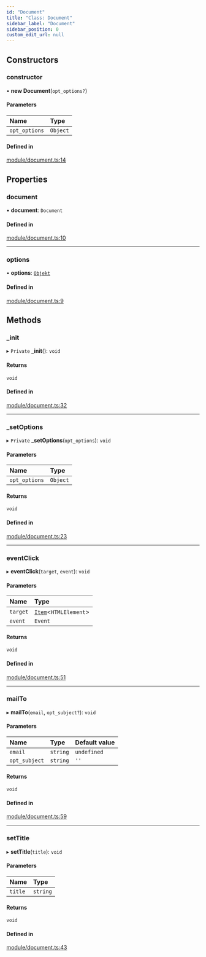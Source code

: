 ```yaml
---
id: "Document"
title: "Class: Document"
sidebar_label: "Document"
sidebar_position: 0
custom_edit_url: null
---
```


## Constructors

### constructor

• **new Document**(`opt_options?`)

#### Parameters

| Name | Type |
| :------ | :------ |
| `opt_options` | `Object` |

#### Defined in

[module/document.ts:14](https://github.com/siposdani87/sui-js/blob/e8748e2/src/module/document.ts#L14)

## Properties

### document

• **document**: `Document`

#### Defined in

[module/document.ts:10](https://github.com/siposdani87/sui-js/blob/e8748e2/src/module/document.ts#L10)

___

### options

• **options**: [`Objekt`](Objekt.md)

#### Defined in

[module/document.ts:9](https://github.com/siposdani87/sui-js/blob/e8748e2/src/module/document.ts#L9)

## Methods

### \_init

▸ `Private` **_init**(): `void`

#### Returns

`void`

#### Defined in

[module/document.ts:32](https://github.com/siposdani87/sui-js/blob/e8748e2/src/module/document.ts#L32)

___

### \_setOptions

▸ `Private` **_setOptions**(`opt_options`): `void`

#### Parameters

| Name | Type |
| :------ | :------ |
| `opt_options` | `Object` |

#### Returns

`void`

#### Defined in

[module/document.ts:23](https://github.com/siposdani87/sui-js/blob/e8748e2/src/module/document.ts#L23)

___

### eventClick

▸ **eventClick**(`target`, `event`): `void`

#### Parameters

| Name | Type |
| :------ | :------ |
| `target` | [`Item`](Item.md)<`HTMLElement`\> |
| `event` | `Event` |

#### Returns

`void`

#### Defined in

[module/document.ts:51](https://github.com/siposdani87/sui-js/blob/e8748e2/src/module/document.ts#L51)

___

### mailTo

▸ **mailTo**(`email`, `opt_subject?`): `void`

#### Parameters

| Name | Type | Default value |
| :------ | :------ | :------ |
| `email` | `string` | `undefined` |
| `opt_subject` | `string` | `''` |

#### Returns

`void`

#### Defined in

[module/document.ts:59](https://github.com/siposdani87/sui-js/blob/e8748e2/src/module/document.ts#L59)

___

### setTitle

▸ **setTitle**(`title`): `void`

#### Parameters

| Name | Type |
| :------ | :------ |
| `title` | `string` |

#### Returns

`void`

#### Defined in

[module/document.ts:43](https://github.com/siposdani87/sui-js/blob/e8748e2/src/module/document.ts#L43)
